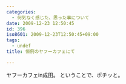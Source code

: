 ```yaml
---
categories:
  - 何気なく感じた、思った事について
date: 2009-12-23 12:50:45
id: 396
iso8601: 2009-12-23T12:50:45+09:00
tags:
  - undef
title: 恒例のヤフーカフェにて

---
```


ヤフーカフェin成田。
ということで、ポチッと。
    	